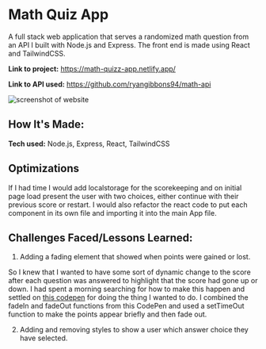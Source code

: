 # Math Quiz App
A full stack web application that serves a randomized math question from an API I built with Node.js and Express. The front end is made using React and TailwindCSS.

**Link to project:** https://math-quizz-app.netlify.app/

**Link to API used:** https://github.com/ryangibbons94/math-api

![screenshot of website](https://ryangibbons.netlify.app/assets/images/mathapp.gif)

## How It's Made:

**Tech used:** Node.js, Express, React, TailwindCSS

## Optimizations
If I had time I would add localstorage for the scorekeeping and on initial page load present the user with two choices, either continue with their previous score or restart. I would also refactor the react code to put each component in its own file and importing it into the main App file.

## Challenges Faced/Lessons Learned:

1. Adding a fading element that showed when points were gained or lost.

So I knew that I wanted to have some sort of dynamic change to the score after each question was answered to highlight that the score had gone up or down. I had spent a morning searching for how to make this happen and settled on [this codepen](https://codepen.io/ianaya89/pen/qEqWWB) for doing the thing I wanted to do. I combined the fadeIn and fadeOut functions from this CodePen and used a setTimeOut function to make the points appear briefly and then fade out. 

2. Adding and removing styles to show a user which answer choice they have selected. 
